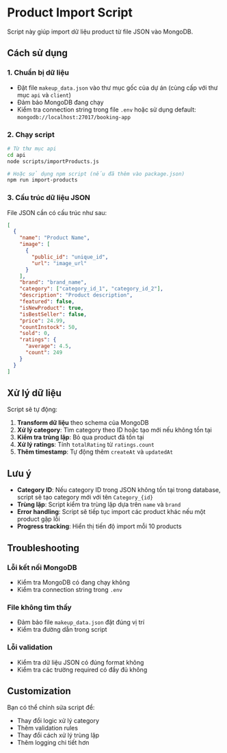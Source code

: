 # Product Import Script

Script này giúp import dữ liệu product từ file JSON vào MongoDB.

## Cách sử dụng

### 1. Chuẩn bị dữ liệu

- Đặt file `makeup_data.json` vào thư mục gốc của dự án (cùng cấp với thư mục `api` và `client`)
- Đảm bảo MongoDB đang chạy
- Kiểm tra connection string trong file `.env` hoặc sử dụng default: `mongodb://localhost:27017/booking-app`

### 2. Chạy script

```bash
# Từ thư mục api
cd api
node scripts/importProducts.js

# Hoặc sử dụng npm script (nếu đã thêm vào package.json)
npm run import-products
```

### 3. Cấu trúc dữ liệu JSON

File JSON cần có cấu trúc như sau:

```json
[
  {
    "name": "Product Name",
    "image": [
      {
        "public_id": "unique_id",
        "url": "image_url"
      }
    ],
    "brand": "brand_name",
    "category": ["category_id_1", "category_id_2"],
    "description": "Product description",
    "featured": false,
    "isNewProduct": true,
    "isBestSeller": false,
    "price": 24.99,
    "countInstock": 50,
    "sold": 0,
    "ratings": {
      "average": 4.5,
      "count": 249
    }
  }
]
```

## Xử lý dữ liệu

Script sẽ tự động:

1. **Transform dữ liệu** theo schema của MongoDB
2. **Xử lý category**: Tìm category theo ID hoặc tạo mới nếu không tồn tại
3. **Kiểm tra trùng lặp**: Bỏ qua product đã tồn tại
4. **Xử lý ratings**: Tính `totalRating` từ `ratings.count`
5. **Thêm timestamp**: Tự động thêm `createAt` và `updatedAt`

## Lưu ý

- **Category ID**: Nếu category ID trong JSON không tồn tại trong database, script sẽ tạo category mới với tên `Category_{id}`
- **Trùng lặp**: Script kiểm tra trùng lặp dựa trên `name` và `brand`
- **Error handling**: Script sẽ tiếp tục import các product khác nếu một product gặp lỗi
- **Progress tracking**: Hiển thị tiến độ import mỗi 10 products

## Troubleshooting

### Lỗi kết nối MongoDB
- Kiểm tra MongoDB có đang chạy không
- Kiểm tra connection string trong `.env`

### File không tìm thấy
- Đảm bảo file `makeup_data.json` đặt đúng vị trí
- Kiểm tra đường dẫn trong script

### Lỗi validation
- Kiểm tra dữ liệu JSON có đúng format không
- Kiểm tra các trường required có đầy đủ không

## Customization

Bạn có thể chỉnh sửa script để:

- Thay đổi logic xử lý category
- Thêm validation rules
- Thay đổi cách xử lý trùng lặp
- Thêm logging chi tiết hơn
